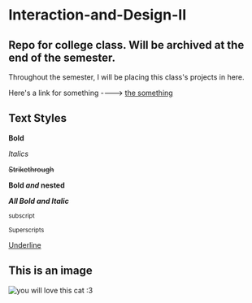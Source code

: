 # Interaction-and-Design-II
## Repo for college class. Will be archived at the end of the semester.

Throughout the semester, I will be placing this class's projects in here.

Here's a link for something ----> [the something](https://mail.yahoo.com/)

## Text Styles
**Bold**

*Italics*

~~Strikethrough~~

**Bold _and_ nested**

***All Bold and Italic***

<sub> subscript </sub>

<sup> Superscripts </sup>

<ins> Underline </ins>


## This is an image
![you will love this cat :3](https://preview.redd.it/she-was-stuck-like-this-for-2-minutes-v0-507s6g2mtckf1.jpeg?auto=webp&s=00bf15bb2f91e13d14a07adeadb2840e5b22bfc0)
